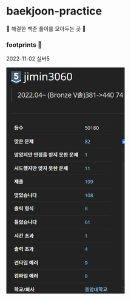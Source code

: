 # baekjoon-practice
🫧 해결한 백준 풀이를 모아두는 곳 🫧

### footprints 🐾

2022-11-02 실버5

![22.11.02](./footprint/2022-11-02.png)